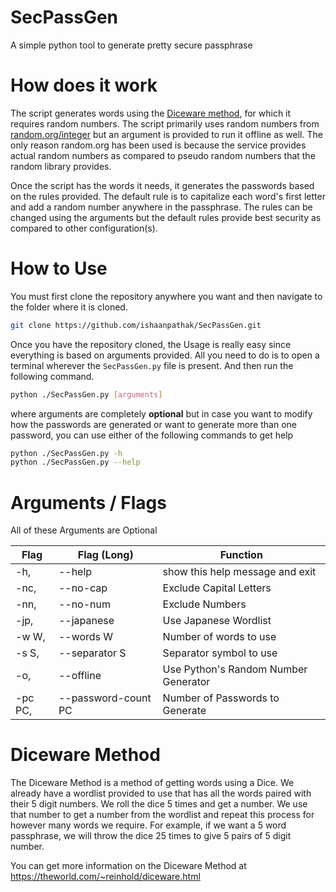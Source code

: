 # SecPassGen
A simple python tool to generate pretty secure passphrase

# How does it work

The script generates words using the [Diceware method](#diceware-method), for which it requires random numbers. The script primarily uses random numbers from [random.org/integer](https://www.random.org/integers/) but an argument is provided to run it offline as well. The only reason random.org has been used is because the service provides actual random numbers as compared to pseudo random numbers that the random library provides.

Once the script has the words it needs, it generates the passwords based on the rules provided. The default rule is to capitalize each word's first letter and add a random number anywhere in the passphrase. The rules can be changed using the arguments but the default rules provide best security as compared to other configuration(s).

# How to Use

You must first clone the repository anywhere you want and then navigate to the folder where it is cloned.

```bash
git clone https://github.com/ishaanpathak/SecPassGen.git
```

Once you have the repository cloned, the Usage is really easy since everything is based on arguments provided. All you need to do is to open a terminal wherever the `SecPassGen.py` file is present. And then run the following command.

```bash
python ./SecPassGen.py [arguments]
```

where arguments are completely **optional** but in case you want to modify how the passwords are generated or want to generate more than one password, you can use either of the following commands to get help

```bash
python ./SecPassGen.py -h
python ./SecPassGen.py --help
```

# Arguments / Flags

All of these Arguments are Optional

| Flag    | Flag (Long)         | Function                         |
| ------- | ------------------- | -------------------------------- |
| -h,     | --help	            | show this help message and exit  |
| -nc,    | --no-cap	          | Exclude Capital Letters          |
| -nn,    | --no-num	          | Exclude Numbers                  |
| -jp,    | --japanese	        | Use Japanese Wordlist            |
| -w W,   | --words W	          | Number of words to use           |
| -s S,   | --separator S	      | Separator symbol to use          |
| -o,     | --offline       | Use Python's Random Number Generator |
| -pc PC, | --password-count PC |	Number of Passwords to Generate  |

# Diceware Method

The Diceware Method is a method of getting words using a Dice. We already have a wordlist provided to use that has all the words paired with their 5 digit numbers. We roll the dice 5 times and get a number. We use that number to get a number from the wordlist and repeat this process for however many words we require. For example, if we want a 5 word passphrase, we will throw the dice 25 times to give 5 pairs of 5 digit number.

You can get more information on the Diceware Method at https://theworld.com/~reinhold/diceware.html
